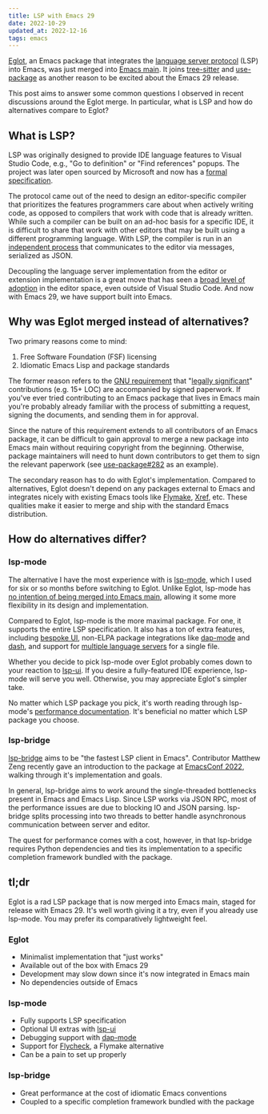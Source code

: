 ```yaml
---
title: LSP with Emacs 29
date: 2022-10-29
updated_at: 2022-12-16
tags: emacs
---
```


[Eglot](https://joaotavora.github.io/eglot/), an Emacs package that integrates the [language server protocol](https://microsoft.github.io/language-server-protocol/) (LSP) into Emacs, was just merged into [Emacs main](https://lists.gnu.org/archive/html/emacs-devel/2022-10/msg01609.html). It joins [tree-sitter](https://emacs-tree-sitter.github.io/) and [use-package](https://github.com/jwiegley/use-package) as another reason to be excited about the Emacs 29 release.

This post aims to answer some common questions I observed in recent discussions around the Eglot merge. In particular, what is LSP and how do alternatives compare to Eglot?

## What is LSP?

LSP was originally designed to provide IDE language features to Visual Studio Code, e.g., "Go to definition" or "Find references" popups. The project was later open sourced by Microsoft and now has a [formal specification](https://microsoft.github.io/language-server-protocol/specifications/lsp/3.17/specification/).

The protocol came out of the need to design an editor-specific compiler that prioritizes the features programmers care about when actively writing code, as opposed to compilers that work with code that is already written. While such a compiler can be built on an ad-hoc basis for a specific IDE, it is difficult to share that work with other editors that may be built using a different programming language. With LSP, the compiler is run in an [independent process](https://learn.microsoft.com/en-us/visualstudio/extensibility/language-server-protocol?view=vs-2022#how-the-lsp-works) that communicates to the editor via messages, serialized as JSON.

Decoupling the language server implementation from the editor or extension implementation is a great move that has seen a [broad level of adoption](https://langserver.org/#implementations-server) in the editor space, even outside of Visual Studio Code. And now with Emacs 29, we have support built into Emacs.

## Why was Eglot merged instead of alternatives?

Two primary reasons come to mind:

1. Free Software Foundation (FSF) licensing
2. Idiomatic Emacs Lisp and package standards

The former reason refers to the [GNU requirement](https://www.gnu.org/licenses/why-assign.en.html) that "[legally significant](https://www.gnu.org/prep/maintain/html_node/Legally-Significant.html#Legally-Significant)" contributions (e.g. 15+ LOC) are accompanied by signed paperwork. If you've ever tried contributing to an Emacs package that lives in Emacs main you're probably already familiar with the process of submitting a request, signing the documents, and sending them in for approval.

Since the nature of this requirement extends to all contributors of an Emacs package, it can be difficult to gain approval to merge a new package into Emacs main without requiring copyright from the beginning. Otherwise, package maintainers will need to hunt down contributors to get them to sign the relevant paperwork (see [use-package#282](https://github.com/jwiegley/use-package/issues/282) as an example).

The secondary reason has to do with Eglot's implementation. Compared to alternatives, Eglot doesn't depend on any packages external to Emacs and integrates nicely with existing Emacs tools like [Flymake](https://www.gnu.org/software/emacs/manual/html_mono/flymake.html#Top), [Xref](https://www.gnu.org/software/emacs/manual/html_mono/emacs.html#Xref), etc. These qualities make it easier to merge and ship with the standard Emacs distribution.

## How do alternatives differ?

### lsp-mode

The alternative I have the most experience with is [lsp-mode](https://github.com/emacs-lsp/lsp-mode), which I used for six or so months before switching to Eglot. Unlike Eglot, lsp-mode has [no intention of being merged into Emacs main](https://github.com/emacs-lsp/lsp-mode/issues/444), allowing it some more flexibility in its design and implementation.

Compared to Eglot, lsp-mode is the more maximal package. For one, it supports the entire LSP specification. It also has a ton of extra features, including [bespoke UI](https://emacs-lsp.github.io/lsp-ui), non-ELPA package integrations like [dap-mode](https://github.com/emacs-lsp/dap-mode) and [dash](https://github.com/magnars/dash.el), and support for [multiple language servers](https://github.com/emacs-lsp/lsp-mode/issues/424) for a single file.

Whether you decide to pick lsp-mode over Eglot probably comes down to your reaction to [lsp-ui](https://emacs-lsp.github.io/lsp-ui/). If you desire a fully-featured IDE experience, lsp-mode will serve you well. Otherwise, you may appreciate Eglot's simpler take.

No matter which LSP package you pick, it's worth reading through lsp-mode's [performance documentation](https://emacs-lsp.github.io/lsp-mode/page/performance/). It's beneficial no matter which LSP package you choose.

### lsp-bridge

[lsp-bridge](https://github.com/manateelazycat/lsp-bridge) aims to be "the fastest LSP client in Emacs". Contributor Matthew Zeng recently gave an introduction to the package at [EmacsConf 2022](https://emacsconf.org/2022/talks/lspbridge/), walking through it's implementation and goals.

In general, lsp-bridge aims to work around the single-threaded bottlenecks present in Emacs and Emacs Lisp. Since LSP works via JSON RPC, most of the performance issues are due to blocking IO and JSON parsing. lsp-bridge splits processing into two threads to better handle asynchronous communication between server and editor.

The quest for performance comes with a cost, however, in that lsp-bridge requires Python dependencies and ties its implementation to a specific completion framework bundled with the package.

## tl;dr

Eglot is a rad LSP package that is now merged into Emacs main, staged for release with Emacs 29. It's well worth giving it a try, even if you already use lsp-mode. You may prefer its comparatively lightweight feel.

### Eglot

- Minimalist implementation that "just works"
- Available out of the box with Emacs 29
- Development may slow down since it's now integrated in Emacs main
- No dependencies outside of Emacs

### lsp-mode

- Fully supports LSP specification
- Optional UI extras with [lsp-ui](https://emacs-lsp.github.io/lsp-ui)
- Debugging support with [dap-mode](https://emacs-lsp.github.io/dap-mode/)
- Support for [Flycheck](https://github.com/flycheck/flycheck), a Flymake alternative
- Can be a pain to set up properly

### lsp-bridge

- Great performance at the cost of idiomatic Emacs conventions
- Coupled to a specific completion framework bundled with the package
